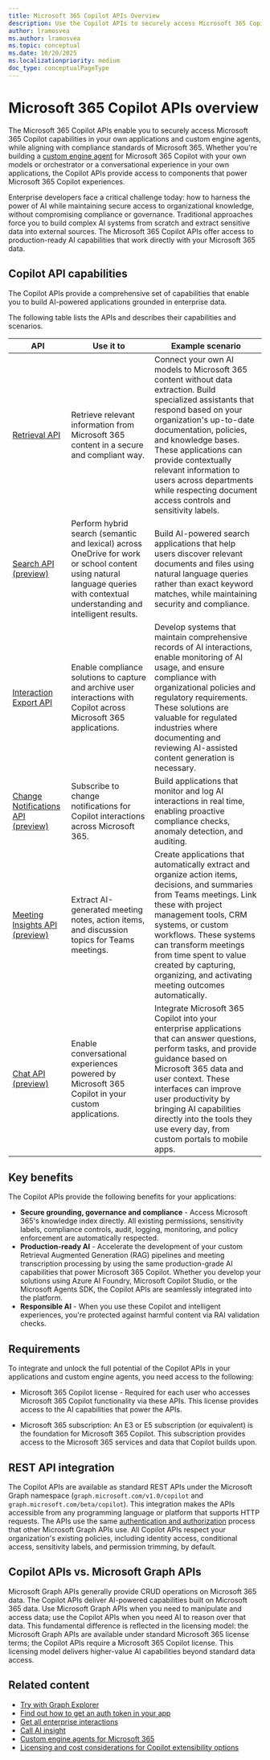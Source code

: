```yaml
---
title: Microsoft 365 Copilot APIs Overview
description: Use the Copilot APIs to securely access Microsoft 365 Copilot capabilities in your own applications and custom engine agents, while aligning with the compliance standards built in to Microsoft 365.
author: lramosvea
ms.author: lramosvea
ms.topic: conceptual
ms.date: 10/20/2025
ms.localizationpriority: medium
doc_type: conceptualPageType
---
```


# Microsoft 365 Copilot APIs overview

The Microsoft 365 Copilot APIs enable you to securely access Microsoft 365 Copilot capabilities in your own applications and custom engine agents, while aligning with compliance standards of Microsoft 365. Whether you're building a [custom engine agent](overview-custom-engine-agent.md) for Microsoft 365 Copilot with your own models or orchestrator or a conversational experience in your own applications, the Copilot APIs provide access to components that power Microsoft 365 Copilot experiences.

Enterprise developers face a critical challenge today: how to harness the power of AI while maintaining secure access to organizational knowledge, without compromising compliance or governance. Traditional approaches force you to build complex AI systems from scratch and extract sensitive data into external sources. The Microsoft 365 Copilot APIs offer access to production-ready AI capabilities that work directly with your Microsoft 365 data.

## Copilot API capabilities

The Copilot APIs provide a comprehensive set of capabilities that enable you to build AI-powered applications grounded in enterprise data.

The following table lists the APIs and describes their capabilities and scenarios.

| API | Use it to   | Example scenario |
| --- | ----------- | ---------------- |
| [Retrieval API](api/ai-services/retrieval/overview.md) | Retrieve relevant information from Microsoft 365 content in a secure and compliant way. | Connect your own AI models to Microsoft 365 content without data extraction. Build specialized assistants that respond based on your organization's up-to-date documentation, policies, and knowledge bases. These applications can provide contextually relevant information to users across departments while respecting document access controls and sensitivity labels. |
| [Search API (preview)](api/ai-services/search/overview.md) | Perform hybrid search (semantic and lexical) across OneDrive for work or school content using natural language queries with contextual understanding and intelligent results. | Build AI-powered search applications that help users discover relevant documents and files using natural language queries rather than exact keyword matches, while maintaining security and compliance. |
| [Interaction Export API](/microsoftteams/export-teams-content#microsoft-365-copilot-interactions--microsoft-365-chat-preview) | Enable compliance solutions to capture and archive user interactions with Copilot across Microsoft 365 applications. | Develop systems that maintain comprehensive records of AI interactions, enable monitoring of AI usage, and ensure compliance with organizational policies and regulatory requirements. These solutions are valuable for regulated industries where documenting and reviewing AI-assisted content generation is necessary. |
| [Change Notifications API (preview)](api/ai-services/change-notifications/aiinteraction-changenotifications.md) | Subscribe to change notifications for Copilot interactions across Microsoft 365. | Build applications that monitor and log AI interactions in real time, enabling proactive compliance checks, anomaly detection, and auditing. |
| [Meeting Insights API (preview)](/microsoftteams/platform/graph-api/meeting-transcripts/meeting-insights) | Extract AI-generated meeting notes, action items, and discussion topics for Teams meetings. | Create applications that automatically extract and organize action items, decisions, and summaries from Teams meetings. Link these with project management tools, CRM systems, or custom workflows. These systems can transform meetings from time spent to value created by capturing, organizing, and activating meeting outcomes automatically. |
| [Chat API (preview)](api/ai-services/chat/overview.md) | Enable conversational experiences powered by Microsoft 365 Copilot in your custom applications. | Integrate Microsoft 365 Copilot into your enterprise applications that can answer questions, perform tasks, and provide guidance based on Microsoft 365 data and user context. These interfaces can improve user productivity by bringing AI capabilities directly into the tools they use every day, from custom portals to mobile apps. |

## Key benefits

The Copilot APIs provide the following benefits for your applications:

- **Secure grounding, governance and compliance** - Access Microsoft 365's knowledge index directly. All existing permissions, sensitivity labels, compliance controls, audit, logging, monitoring, and policy enforcement are automatically respected.
- **Production-ready AI** - Accelerate the development of your custom Retrieval Augmented Generation (RAG) pipelines and meeting transcription processing by using the same production-grade AI capabilities that power Microsoft 365 Copilot. Whether you develop your solutions using Azure AI Foundry, Microsoft Copilot Studio, or the Microsoft Agents SDK, the Copilot APIs are seamlessly integrated into the platform.
- **Responsible AI** - When you use these Copilot and intelligent experiences, you're protected against harmful content via RAI validation checks.

## Requirements

To integrate and unlock the full potential of the Copilot APIs in your applications and custom engine agents, you need access to the following:

- Microsoft 365 Copilot license - Required for each user who accesses Microsoft 365 Copilot functionality via these APIs. This license provides access to the AI capabilities that power the APIs.

- Microsoft 365 subscription: An E3 or E5 subscription (or equivalent) is the foundation for Microsoft 365 Copilot. This subscription provides access to the Microsoft 365 services and data that Copilot builds upon.

## REST API integration

The Copilot APIs are available as standard REST APIs under the Microsoft Graph namespace (`graph.microsoft.com/v1.0/copilot` and `graph.microsoft.com/beta/copilot`). This integration makes the APIs accessible from any programming language or platform that supports HTTP requests. The APIs use the same [authentication and authorization](/graph/auth/) process that other Microsoft Graph APIs use. All Copilot APIs respect your organization's existing policies, including identity access, conditional access, sensitivity labels, and permission trimming, by default.

## Copilot APIs vs. Microsoft Graph APIs

Microsoft Graph APIs generally provide CRUD operations on Microsoft 365 data. The Copilot APIs deliver AI-powered capabilities built on Microsoft 365 data. Use Microsoft Graph APIs when you need to manipulate and access data; use the Copilot APIs when you need AI to reason over that data. This fundamental difference is reflected in the licensing model: the Microsoft Graph APIs are available under standard Microsoft 365 license terms; the Copilot APIs require a Microsoft 365 Copilot license. This licensing model delivers higher-value AI capabilities beyond standard data access.

## Related content

- [Try with Graph Explorer](https://developer.microsoft.com/graph/graph-explorer)
- [Find out how to get an auth token in your app](/graph/auth/auth-concepts)
- [Get all enterprise interactions](api/ai-services/interaction-export/aiinteractionhistory-getallenterpriseinteractions.md)
- [Call AI insight](api/ai-services/meeting-insights/resources/callaiinsight.md)
- [Custom engine agents for Microsoft 365](overview-custom-engine-agent.md)
- [Licensing and cost considerations for Copilot extensibility options](cost-considerations.md)
